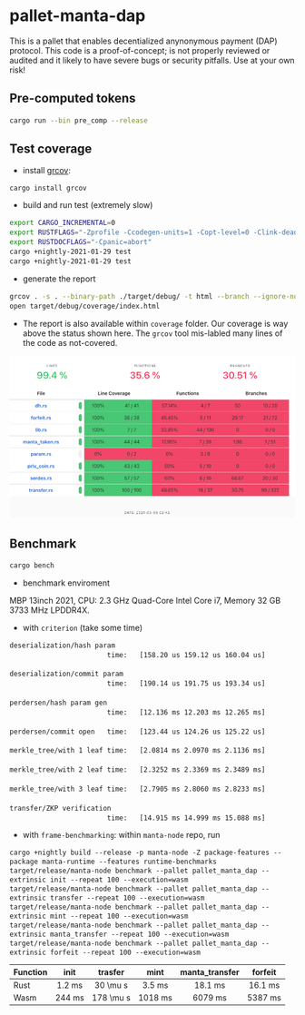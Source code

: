 # pallet-manta-dap

This is a pallet that enables decentialized anynonymous payment (DAP) protocol.
This code is a proof-of-concept; is not properly reviewed or audited and it likely to have 
severe bugs or security pitfalls.
Use at your own risk!

## Pre-computed tokens

``` sh
cargo run --bin pre_comp --release
```

## Test coverage
* install [grcov](https://github.com/mozilla/grcov):
```
cargo install grcov
```
* build and run test (extremely slow)
``` sh
export CARGO_INCREMENTAL=0
export RUSTFLAGS="-Zprofile -Ccodegen-units=1 -Copt-level=0 -Clink-dead-code -Coverflow-checks=off -Zpanic_abort_tests -Cpanic=abort"
export RUSTDOCFLAGS="-Cpanic=abort"
cargo +nightly-2021-01-29 test
cargo +nightly-2021-01-29 test
```
* generate the report 
``` sh
grcov . -s . --binary-path ./target/debug/ -t html --branch --ignore-not-existing -o ./target/debug/coverage/
open target/debug/coverage/index.html
```

* The report is also available within `coverage` folder. Our coverage is way above the status shown here.
The `grcov` tool mis-labled many lines of the code as not-covered.

![Result](https://github.com/Manta-Network/pallet-manta-dap/blob/master/coverage/coverage.png)

## Benchmark

``` sh
cargo bench
```

* benchmark enviroment

MBP 13inch 2021,  CPU:  2.3 GHz Quad-Core Intel Core i7, Memory 32 GB 3733 MHz LPDDR4X.

  * with `criterion` (take some time)
``` sh
deserialization/hash param                                                                            
                        time:   [158.20 us 159.12 us 160.04 us]

deserialization/commit param                                                                            
                        time:   [190.14 us 191.75 us 193.34 us]

perdersen/hash param gen                                                                             
                        time:   [12.136 ms 12.203 ms 12.265 ms]

perdersen/commit open   time:   [123.44 us 124.26 us 125.22 us]                                  

merkle_tree/with 1 leaf time:   [2.0814 ms 2.0970 ms 2.1136 ms]                                     
                        
merkle_tree/with 2 leaf time:   [2.3252 ms 2.3369 ms 2.3489 ms]                                     

merkle_tree/with 3 leaf time:   [2.7905 ms 2.8060 ms 2.8233 ms]   

transfer/ZKP verification                                                                             
                        time:   [14.915 ms 14.999 ms 15.088 ms]                       
```
  * with `frame-benchmarking`: within `manta-node` repo, run 
```
cargo +nightly build --release -p manta-node -Z package-features --package manta-runtime --features runtime-benchmarks
target/release/manta-node benchmark --pallet pallet_manta_dap --extrinsic init --repeat 100 --execution=wasm
target/release/manta-node benchmark --pallet pallet_manta_dap --extrinsic transfer --repeat 100 --execution=wasm
target/release/manta-node benchmark --pallet pallet_manta_dap --extrinsic mint --repeat 100 --execution=wasm
target/release/manta-node benchmark --pallet pallet_manta_dap --extrinsic manta_transfer --repeat 100 --execution=wasm
target/release/manta-node benchmark --pallet pallet_manta_dap --extrinsic forfeit --repeat 100 --execution=wasm
```

| Function      | init |  trasfer | mint | manta_transfer | forfeit |
| ----------- |:-----------:|:-----------:|:-----------:|:-----------:|:-----------:|
| Rust       |    1.2 ms    |  30 \mu s | 3.5 ms | 18.1 ms | 16.1 ms |
| Wasm |    244 ms    |  178 \mu s | 1018 ms | 6079 ms | 5387 ms |